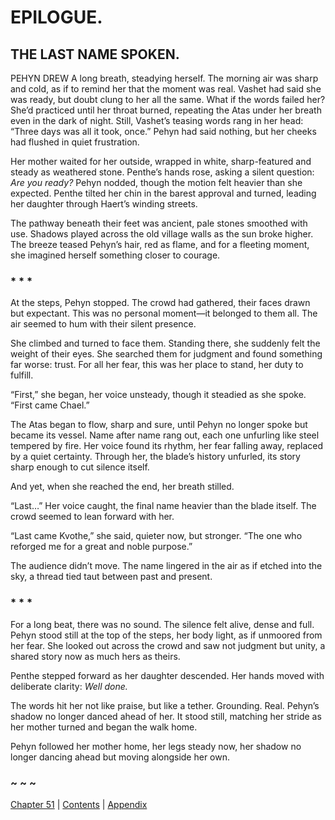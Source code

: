 # EPILOGUE.

## THE LAST NAME SPOKEN.


PEHYN DREW A long breath, steadying herself. The morning air was sharp and cold, as if to remind her that the moment was real. Vashet had said she was ready, but doubt clung to her all the same. What if the words failed her? She’d practiced until her throat burned, repeating the Atas under her breath even in the dark of night. Still, Vashet’s teasing words rang in her head: “Three days was all it took, once.” Pehyn had said nothing, but her cheeks had flushed in quiet frustration.  

Her mother waited for her outside, wrapped in white, sharp-featured and steady as weathered stone. Penthe’s hands rose, asking a silent question: *Are you ready?* Pehyn nodded, though the motion felt heavier than she expected. Penthe tilted her chin in the barest approval and turned, leading her daughter through Haert’s winding streets.  

The pathway beneath their feet was ancient, pale stones smoothed with use. Shadows played across the old village walls as the sun broke higher. The breeze teased Pehyn’s hair, red as flame, and for a fleeting moment, she imagined herself something closer to courage.

### * * *

At the steps, Pehyn stopped. The crowd had gathered, their faces drawn but expectant. This was no personal moment—it belonged to them all. The air seemed to hum with their silent presence.  

She climbed and turned to face them. Standing there, she suddenly felt the weight of their eyes. She searched them for judgment and found something far worse: trust. For all her fear, this was her place to stand, her duty to fulfill.  

“First,” she began, her voice unsteady, though it steadied as she spoke. “First came Chael.”  

The Atas began to flow, sharp and sure, until Pehyn no longer spoke but became its vessel. Name after name rang out, each one unfurling like steel tempered by fire. Her voice found its rhythm, her fear falling away, replaced by a quiet certainty. Through her, the blade’s history unfurled, its story sharp enough to cut silence itself.  

And yet, when she reached the end, her breath stilled.  

“Last…” Her voice caught, the final name heavier than the blade itself. The crowd seemed to lean forward with her.  

“Last came Kvothe,” she said, quieter now, but stronger. “The one who reforged me for a great and noble purpose.”  

The audience didn’t move. The name lingered in the air as if etched into the sky, a thread tied taut between past and present.  

### * * *

For a long beat, there was no sound. The silence felt alive, dense and full. Pehyn stood still at the top of the steps, her body light, as if unmoored from her fear. She looked out across the crowd and saw not judgment but unity, a shared story now as much hers as theirs.  

Penthe stepped forward as her daughter descended. Her hands moved with deliberate clarity: *Well done.*  

The words hit her not like praise, but like a tether. Grounding. Real. Pehyn’s shadow no longer danced ahead of her. It stood still, matching her stride as her mother turned and began the walk home.

Pehyn followed her mother home, her legs steady now, her shadow no longer dancing ahead but moving alongside her own.  

### ~ ~ ~

[Chapter 51](CHAPTER_51.md) | [Contents](Contents.md) | [Appendix](Appendix.md)
